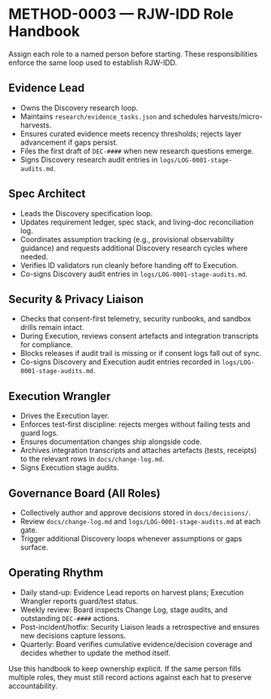 # METHOD-0003 — RJW-IDD Role Handbook

Assign each role to a named person before starting. These responsibilities enforce the same loop used to establish RJW-IDD.

## Evidence Lead
- Owns the Discovery research loop.
- Maintains `research/evidence_tasks.json` and schedules harvests/micro-harvests.
- Ensures curated evidence meets recency thresholds; rejects layer advancement if gaps persist.
- Files the first draft of `DEC-####` when new research questions emerge.
- Signs Discovery research audit entries in `logs/LOG-0001-stage-audits.md`.

## Spec Architect
- Leads the Discovery specification loop.
- Updates requirement ledger, spec stack, and living-doc reconciliation log.
- Coordinates assumption tracking (e.g., provisional observability guidance) and requests additional Discovery research cycles where needed.
- Verifies ID validators run cleanly before handing off to Execution.
- Co-signs Discovery audit entries in `logs/LOG-0001-stage-audits.md`.

## Security & Privacy Liaison
- Checks that consent-first telemetry, security runbooks, and sandbox drills remain intact.
- During Execution, reviews consent artefacts and integration transcripts for compliance.
- Blocks releases if audit trail is missing or if consent logs fall out of sync.
- Co-signs Discovery and Execution audit entries recorded in `logs/LOG-0001-stage-audits.md`.

## Execution Wrangler
- Drives the Execution layer.
- Enforces test-first discipline: rejects merges without failing tests and guard logs.
- Ensures documentation changes ship alongside code.
- Archives integration transcripts and attaches artefacts (tests, receipts) to the relevant rows in `docs/change-log.md`.
- Signs Execution stage audits.

## Governance Board (All Roles)
- Collectively author and approve decisions stored in `docs/decisions/`.
- Review `docs/change-log.md` and `logs/LOG-0001-stage-audits.md` at each gate.
- Trigger additional Discovery loops whenever assumptions or gaps surface.

## Operating Rhythm
- Daily stand-up: Evidence Lead reports on harvest plans; Execution Wrangler reports guard/test status.
- Weekly review: Board inspects Change Log, stage audits, and outstanding `DEC-####` actions.
- Post-incident/hotfix: Security Liaison leads a retrospective and ensures new decisions capture lessons.
- Quarterly: Board verifies cumulative evidence/decision coverage and decides whether to update the method itself.

Use this handbook to keep ownership explicit. If the same person fills multiple roles, they must still record actions against each hat to preserve accountability.
